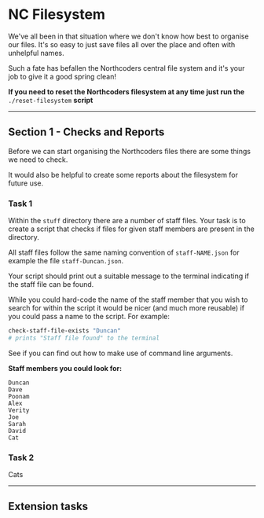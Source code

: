 # NC Filesystem

We've all been in that situation where we don't know how best to organise our files. It's so easy to just save files all over the place and often with unhelpful names.

Such a fate has befallen the Northcoders central file system and it's your job to give it a good spring clean!

**If you need to reset the Northcoders filesystem at any time just run the** `./reset-filesystem` **script**

---

## **Section 1 - Checks and Reports**

Before we can start organising the Northcoders files there are some things we need to check.

It would also be helpful to create some reports about the filesystem for future use.

### **Task 1**

Within the `stuff` directory there are a number of staff files. Your task is to create a script that checks if files for given staff members are present in the directory.

All staff files follow the same naming convention of `staff-NAME.json` for example the file `staff-Duncan.json`.

Your script should print out a suitable message to the terminal indicating if the staff file can be found.

While you could hard-code the name of the staff member that you wish to search for within the script it would be nicer (and much more reusable) if you could pass a name to the script. For example:

```sh
check-staff-file-exists "Duncan"
# prints "Staff file found" to the terminal
```

See if you can find out how to make use of command line arguments.

**Staff members you could look for:**

    Duncan
    Dave
    Poonam
    Alex
    Verity
    Joe
    Sarah
    David
    Cat

### **Task 2**

Cats

---

## Extension tasks
